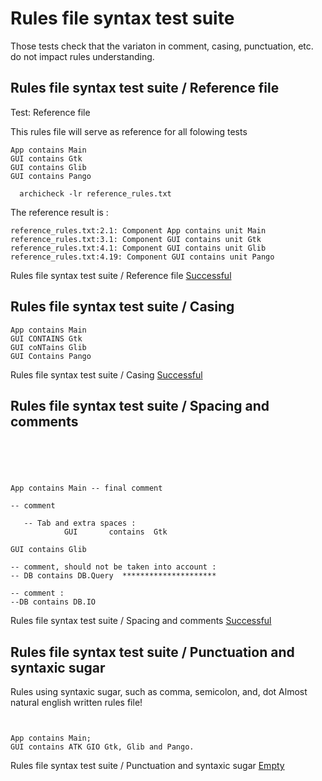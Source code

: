 
# Rules file syntax test suite



 Those tests check that the variaton in comment, casing,
 punctuation, etc. do not impact rules understanding.


##  Rules file syntax test suite / Reference file

  Test: Reference file

  This rules file will serve as reference for all folowing tests

```
App contains Main
GUI contains Gtk
GUI contains Glib
GUI contains Pango

```

```
  archicheck -lr reference_rules.txt
```

  The reference result is :

```
reference_rules.txt:2.1: Component App contains unit Main
reference_rules.txt:3.1: Component GUI contains unit Gtk
reference_rules.txt:4.1: Component GUI contains unit Glib
reference_rules.txt:4.19: Component GUI contains unit Pango
```


 Rules file syntax test suite / Reference file [Successful]("tests-status#successful")

##  Rules file syntax test suite / Casing


```
App contains Main
GUI CONTAINS Gtk
GUI coNTains Glib
GUI Contains Pango

```


 Rules file syntax test suite / Casing [Successful]("tests-status#successful")

##  Rules file syntax test suite / Spacing and comments


```





App contains Main -- final comment

-- comment

   -- Tab and extra spaces :
			GUI       contains 	Gtk
			
GUI contains Glib

-- comment, should not be taken into account :
-- DB contains DB.Query  *********************

-- comment : 
--DB contains DB.IO 
```


 Rules file syntax test suite / Spacing and comments [Successful]("tests-status#successful")

##  Rules file syntax test suite / Punctuation and syntaxic sugar

  Rules using syntaxic sugar, such as comma, semicolon, and, dot
  Almost natural english written rules file!

```


App contains Main;
GUI contains ATK GIO Gtk, Glib and Pango.

```


 Rules file syntax test suite / Punctuation and syntaxic sugar [Empty]("tests-status#empty")
